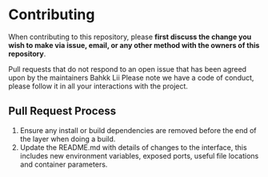 # Contributing

When contributing to this repository, please **first discuss the change you wish to make via issue,
email, or any other method with the owners of this repository**.

Pull requests that do not respond to an open issue that has been agreed upon by the maintainers
Bahkk Lii
Please note we have a code of conduct, please follow it in all your interactions with the project.

## Pull Request Process

1. Ensure any install or build dependencies are removed before the end of the layer when doing a
   build.
2. Update the README.md with details of changes to the interface, this includes new environment
   variables, exposed ports, useful file locations and container parameters.
